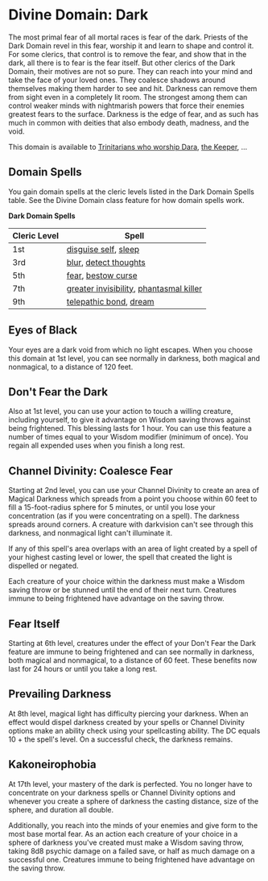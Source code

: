 # Divine Domain: Dark
The most primal fear of all mortal races is fear of the dark.  Priests of the Dark Domain revel in this fear, worship it and learn to shape and control it. For some clerics, that control is to remove the fear, and show that in the dark, all there is to fear is the fear itself. But other clerics of the Dark Domain, their motives are not so pure. They can reach into your mind and take the face of your loved ones.  They coalesce shadows around themselves making them harder to see and hit.  Darkness can remove them from sight even in a completely lit room.  The strongest among them can control weaker minds with nightmarish powers that force their enemies greatest fears to the surface. Darkness is the edge of fear, and as such has much in common with deities that also embody death, madness, and the void. 

This domain is available to [Trinitarians who worship Dara](../../Religions/Trinitarian.md#dara), [the Keeper](../../Religions/Pantheon/Keeper.md), ...

## Domain Spells
You gain domain spells at the cleric levels listed in the Dark Domain Spells table. See the Divine Domain class feature for how domain spells work.

**Dark Domain Spells**

Cleric Level | Spell
------------ | ----
1st	| [disguise self](../../Magic/Spells/disguise-self.md), [sleep](../../Magic/Spells/sleep.md)
3rd	| [blur](../../Magic/Spells/blur.md), [detect thoughts](../../Magic/Spells/detect-thoughts.md)
5th	| [fear](../../Magic/Spells/fear.md), [bestow curse](../../Magic/Spells/bestow-curse.md)
7th	| [greater invisibility](../../Magic/Spells/greater-invisibility.md), [phantasmal killer](../../Magic/Spells/phantasmal-killer.md)
9th	| [telepathic bond](../../Magic/Spells/rarys-telepathic-bond.md), [dream](../../Magic/Spells/dream.md)

## Eyes of Black
Your eyes are a dark void from which no light escapes.  When you choose this domain at 1st level, you can see normally in darkness, both magical and nonmagical, to a distance of 120 feet.

## Don't Fear the Dark
Also at 1st level, you can use your action to touch a willing creature, including yourself, to give it advantage on Wisdom saving throws against being frightened. This blessing lasts for 1 hour.  You can use this feature a number of times equal to your Wisdom modifier (minimum of once). You regain all expended uses when you finish a long rest.

## Channel Divinity: Coalesce Fear
Starting at 2nd level, you can use your Channel Divinity to create an area of Magical Darkness which spreads from a point you choose within 60 feet to fill a 15-foot-radius sphere for 5 minutes, or until you lose your concentration (as if you were concentrating on a spell). The darkness spreads around corners. A creature with darkvision can't see through this darkness, and nonmagical light can't illuminate it.  

If any of this spell's area overlaps with an area of light created by a spell of your highest casting level or lower, the spell that created the light is dispelled or negated.

Each creature of your choice within the darkness must make a Wisdom saving throw or be stunned until the end of their next turn. Creatures immune to being frightened have advantage on the saving throw.

## Fear Itself
Starting at 6th level, creatures under the effect of your Don't Fear the Dark feature are immune to being frightened and can see normally in darkness, both magical and nonmagical, to a distance of 60 feet. These benefits now last for 24 hours or until you take a long rest.

## Prevailing Darkness
At 8th level, magical light has difficulty piercing your darkness.  When an effect would dispel darkness created by your spells or Channel Divinity options make an ability check using your spellcasting ability. The DC equals 10 + the spell's level. On a successful check, the darkness remains.

## Kakoneirophobia
At 17th level, your mastery of the dark is perfected.  You no longer have to concentrate on your darkness spells or Channel Divinity options and whenever you create a sphere of darkness the casting distance, size of the sphere, and duration all double.

Additionally, you reach into the minds of your enemies and give form to the most base mortal fear.  As an action each creature of your choice in a sphere of darkness you've created must make a Wisdom saving throw, taking 8d8 psychic damage on a failed save, or half as much damage on a successful one. Creatures immune to being frightened have advantage on the saving throw. 